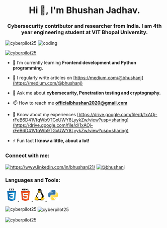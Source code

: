 <h1 align="center">Hi 👋, I'm Bhushan Jadhav.</h1>
<h3 align="center">Cybersecurity contributor and researcher from India. I am 4th year engineering student at VIT Bhopal University.</h3>

<img align="right" alt="coding" width="400" src="https://www.pwc.com/content/dam/pwc/mt/en/services/cyber-security/cyber-attack-.gif">

<p align="left"> <img src="https://komarev.com/ghpvc/?username=cyberpilot25&label=Profile%20views&color=0e75b6&style=flat" alt="cyberpilot25" /> </p>

<p align="left"> <a href="https://github.com/ryo-ma/github-profile-trophy"><img src="https://github-profile-trophy.vercel.app/?username=cyberpilot25" alt="cyberpilot25" /></a> </p>

- 🌱 I’m currently learning **Frontend development and Python programming.**

- 📝 I regularly write articles on [https://medium.com/@bhushanj](https://medium.com/@bhushanj)

- 💬 Ask me about **cybersecurity, Penetration testing and cryptography.**

- 📫 How to reach me **officialbhushan2020@gmail.com**

- 📄 Know about my experiences [https://drive.google.com/file/d/1xAOj-rFeB6D41VfqWb9TGxUWY8LyykZw/view?usp=sharing](https://drive.google.com/file/d/1xAOj-rFeB6D41VfqWb9TGxUWY8LyykZw/view?usp=sharing)

- ⚡ Fun fact **I know a little, about a lot!**

<h3 align="left">Connect with me:</h3>
<p align="left">
<a href="https://linkedin.com/in/https://www.linkedin.com/in/bhushanj21/" target="blank"><img align="center" src="https://raw.githubusercontent.com/rahuldkjain/github-profile-readme-generator/master/src/images/icons/Social/linked-in-alt.svg" alt="https://www.linkedin.com/in/bhushanj21/" height="30" width="40" /></a>
<a href="https://medium.com/@bhushanj" target="blank"><img align="center" src="https://raw.githubusercontent.com/rahuldkjain/github-profile-readme-generator/master/src/images/icons/Social/medium.svg" alt="@bhushanj" height="30" width="40" /></a>
</p>

<h3 align="left">Languages and Tools:</h3>
<p align="left"> <a href="https://www.w3schools.com/css/" target="_blank" rel="noreferrer"> <img src="https://raw.githubusercontent.com/devicons/devicon/master/icons/css3/css3-original-wordmark.svg" alt="css3" width="40" height="40"/> </a> <a href="https://www.w3.org/html/" target="_blank" rel="noreferrer"> <img src="https://raw.githubusercontent.com/devicons/devicon/master/icons/html5/html5-original-wordmark.svg" alt="html5" width="40" height="40"/> </a> <a href="https://www.linux.org/" target="_blank" rel="noreferrer"> <img src="https://raw.githubusercontent.com/devicons/devicon/master/icons/linux/linux-original.svg" alt="linux" width="40" height="40"/> </a> <a href="https://www.python.org" target="_blank" rel="noreferrer"> <img src="https://raw.githubusercontent.com/devicons/devicon/master/icons/python/python-original.svg" alt="python" width="40" height="40"/> </a> </p>

<p><img align="left" src="https://github-readme-stats.vercel.app/api/top-langs?username=cyberpilot25&show_icons=true&locale=en&layout=compact" alt="cyberpilot25" /></p>

<p>&nbsp;<img align="center" src="https://github-readme-stats.vercel.app/api?username=cyberpilot25&show_icons=true&locale=en" alt="cyberpilot25" /></p>

<p><img align="center" src="https://github-readme-streak-stats.herokuapp.com/?user=cyberpilot25&" alt="cyberpilot25" /></p>
